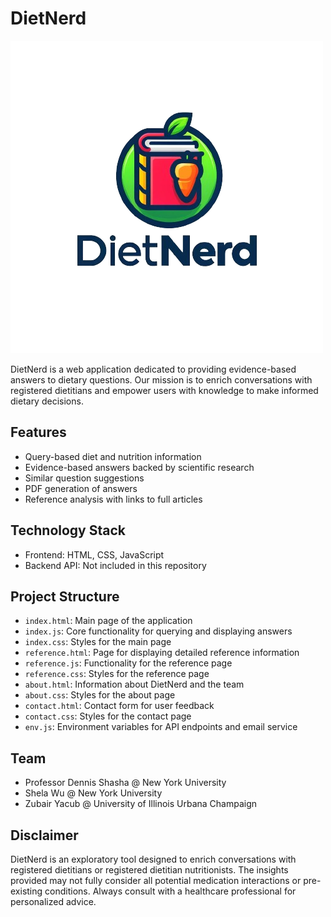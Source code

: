 # DietNerd

![DietNerd Logo](assets/dietnerd_logo.png)

DietNerd is a web application dedicated to providing evidence-based answers to dietary questions. Our mission is to enrich conversations with registered dietitians and empower users with knowledge to make informed dietary decisions.

## Features

- Query-based diet and nutrition information
- Evidence-based answers backed by scientific research
- Similar question suggestions
- PDF generation of answers
- Reference analysis with links to full articles

## Technology Stack

- Frontend: HTML, CSS, JavaScript
- Backend API: Not included in this repository

## Project Structure

- `index.html`: Main page of the application
- `index.js`: Core functionality for querying and displaying answers
- `index.css`: Styles for the main page
- `reference.html`: Page for displaying detailed reference information
- `reference.js`: Functionality for the reference page
- `reference.css`: Styles for the reference page
- `about.html`: Information about DietNerd and the team
- `about.css`: Styles for the about page
- `contact.html`: Contact form for user feedback
- `contact.css`: Styles for the contact page
- `env.js`: Environment variables for API endpoints and email service

## Team

- Professor Dennis Shasha @ New York University
- Shela Wu @ New York University
- Zubair Yacub @ University of Illinois Urbana Champaign

## Disclaimer

DietNerd is an exploratory tool designed to enrich conversations with registered dietitians or registered dietitian nutritionists. The insights provided may not fully consider all potential medication interactions or pre-existing conditions. Always consult with a healthcare professional for personalized advice.

